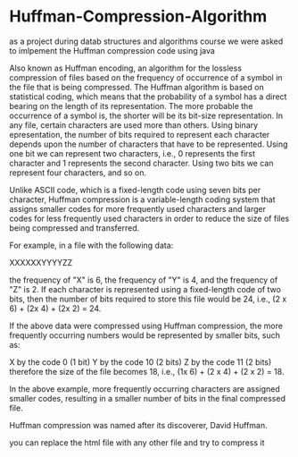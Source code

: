 # Huffman-Compression-Algorithm
as a project during datab structures and algorithms course we were asked to imlpement the Huffman compression code using java 

Also known as Huffman encoding, an algorithm for the lossless compression of files based on the frequency of occurrence of 
a symbol in the file that is being compressed. The Huffman algorithm is based on statistical coding, which means that the 
probability of a symbol has a direct bearing on the length of its representation. The more probable the occurrence of a symbol is, 
the shorter will be its bit-size representation. In any file, certain characters are used more than others. Using binary 
epresentation, the number of bits required to represent each character depends upon the number of characters that have to be represented. 
Using one bit we can represent two characters, i.e., 0 represents the first character and 1 represents the second character. 
Using two bits we can represent four characters, and so on.

Unlike ASCII code, which is a fixed-length code using seven bits per character, Huffman compression is a variable-length coding 
system that assigns smaller codes for more frequently used characters and larger codes for less frequently used characters in order
to reduce the size of files being compressed and transferred.

For example, in a file with the following data:

XXXXXXYYYYZZ

the frequency of "X" is 6, the frequency of "Y" is 4, and the frequency of "Z" is 2. If each character is represented using 
a fixed-length code of two bits, then the number of bits required to store this file would be 24, 
i.e., (2 x 6) + (2x 4) + (2x 2) = 24.

If the above data were compressed using Huffman compression, the more frequently occurring numbers would be represented 
by smaller bits, such as:

X by the code 0 (1 bit)
Y by the code 10 (2 bits)
Z by the code 11 (2 bits)
therefore the size of the file becomes 18, i.e., (1x 6) + (2 x 4) + (2 x 2) = 18.

In the above example, more frequently occurring characters are assigned smaller codes, resulting in a smaller number of bits 
in the final compressed file.

Huffman compression was named after its discoverer, David Huffman.

you can replace the html file with any other file and try to compress it 

